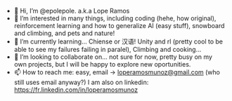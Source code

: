 - 👋 Hi, I’m @epolepole. a.k.a Lope Ramos
- 👀 I’m interested in many things, including coding (hehe, how original), reinforcement learning and how to generalize AI (easy stuff), snowboard and climbing, and pets and nature!
- 🌱 I’m currently learning... Chiense or 汉语! Unity and rl (pretty cool to be able to see my failures failing in paralel), Climbing and cooking...
- 💞️ I’m looking to collaborate on... not sure for now, pretty busy on my own projects, but I will be happy to explore new oportunities.
- 📫 How to reach me: easy, email -> loperamosmunoz@gmail.com (who still uses email anyway?) I am also on linkedin: https://fr.linkedin.com/in/loperamosmunoz

<!---
epolepole/epolepole is a ✨ special ✨ repository because its `README.md` (this file) appears on your GitHub profile.
You can click the Preview link to take a look at your changes.
--->
